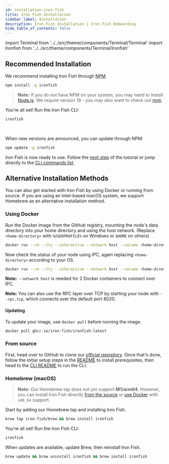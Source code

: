 ```yaml
---
id: installation-iron-fish
title: Iron Fish Installation
sidebar_label: Installation
description: Iron Fish Installation | Iron Fish Onboarding
hide_table_of_contents: false
---
```


import Terminal from '../../src/theme/components/Terminal/Terminal'
import Ironfish from '../../src/theme/components/Terminal/Ironfish'

## Recommended Installation

We recommend installing Iron Fish through [NPM](https://nodejs.org/en/download/).

```sh
npm install -g ironfish
```

> **Note:** If you do not have NPM on your system, you may need to install [Node.js](https://nodejs.org/en/download/). We require version 18 - you may also want to check out [nvm](https://nvm.sh).

You're all set! Run the Iron Fish CLI:

```sh
ironfish
```

<Terminal command={Ironfish} />

<br />

When new versions are announced, you can update through NPM:

```sh
npm update -g ironfish
```

Iron Fish is now ready to use. Follow the [next step](new_node.md) of the tutorial or jump directly to the [CLI commands list](cli.md).

## Alternative Installation Methods

You can also get started with Iron Fish by using Docker or running from source. If you are using an Intel-based macOS system, we support Homebrew as an alternative installation method.

### Using Docker

Run the Docker image from the GitHub registry, mounting the node's data directory into your home directory and using the host network. (Replace `<home-directory>` with `%USERPROFILE%` on Windows or `$HOME` on others)

```sh
docker run --rm --tty --interactive --network host --volume <home-directory>/.ironfish:/root/.ironfish ghcr.io/iron-fish/ironfish:latest
```

Now check the status of your node using IPC, again replacing `<home-directory>` according to your OS.

```sh
docker run --rm --tty --interactive --network host --volume <home-directory>/.ironfish:/root/.ironfish ghcr.io/iron-fish/ironfish:latest status -f
```

**Note:** `--network host` is needed for 2 Docker containers to connect over IPC.

**Note:** You can also use the RPC layer over TCP by starting your node with `--rpc.tcp`, which connects over the default port 8020.

#### Updating

To update your image, use `docker pull` before running the image.

```sh
docker pull ghcr.io/iron-fish/ironfish:latest
```

### From source

First, head over to GitHub to clone our [official repository](https://github.com/iron-fish/ironfish). Once that's done, follow the initial setup steps in the [README](https://github.com/iron-fish/ironfish#initial-setup) to install prerequisites, then head to the [CLI README](https://github.com/iron-fish/ironfish/tree/master/ironfish-cli#use-scenarios) to run the CLI.

### Homebrew (macOS)

> **Note:** Our Homebrew tap does not yet support **M1/arm64**. However, you can install Iron Fish directly [from the source](#from-source) or [use Docker](#using-docker) with `x86_64` support.

Start by adding our Homebrew tap and installing Iron Fish.

```sh
brew tap iron-fish/brew && brew install ironfish
```

You're all set! Run the Iron Fish CLI:

```sh
ironfish
```

When updates are available, update Brew, then reinstall Iron Fish.

```sh
brew update && brew uninstall ironfish && brew install ironfish
```
